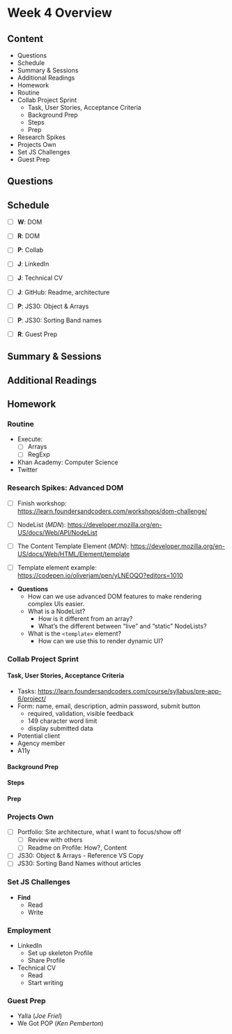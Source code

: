 # Week 4 Overview

## Content

- Questions
- Schedule
- Summary & Sessions
- Additional Readings
- Homework
- Routine
- Collab Project Sprint
  - Task, User Stories, Acceptance Criteria
  - Background Prep
  - Steps
  - Prep
- Research Spikes
- Projects Own
- Set JS Challenges
- Guest Prep

## Questions

## Schedule

- [ ] **W**: DOM

- [ ] **R**: DOM

- [ ] **P**: Collab

- [ ] **J**: LinkedIn
- [ ] **J**: Technical CV
- [ ] **J**: GitHub: Readme, architecture

- [ ] **P**: JS30: Object & Arrays
- [ ] **P**: JS30: Sorting Band names
- [ ] **R**: Guest Prep

## Summary & Sessions

## Additional Readings

## Homework

### Routine

- Execute:
  - [ ] Arrays
  - [ ] RegExp
- Khan Academy: Computer Science
- Twitter

### Research Spikes: Advanced DOM

- [ ] Finish workshop: <https://learn.foundersandcoders.com/workshops/dom-challenge/>

- [ ] NodeList (_MDN_): <https://developer.mozilla.org/en-US/docs/Web/API/NodeList>
- [ ] The Content Template Element (_MDN_): <https://developer.mozilla.org/en-US/docs/Web/HTML/Element/template>
- [ ] Template element example: <https://codepen.io/oliverjam/pen/yLNEOQO?editors=1010>

- **Questions**
  - How can we use advanced DOM features to make rendering complex UIs easier.
  - What is a NodeList?
    - How is it different from an array?
    - What’s the different between “live” and “static” NodeLists?
  - What is the `<template>` element?
    - How can we use this to render dynamic UI?

### Collab Project Sprint

#### Task, User Stories, Acceptance Criteria

- Tasks: <https://learn.foundersandcoders.com/course/syllabus/pre-app-6/project/>
- Form: name, email, description, admin password, submit button
  - required, validation, visible feedback
  - 149 character word limit
  - display submitted data
- Potential client
- Agency member
- A11y

#### Background Prep

#### Steps

#### Prep

### Projects Own

- [ ] Portfolio: Site architecture, what I want to focus/show off
  - [ ] Review with others
  - [ ] Readme on Profile: How?, Content
- [ ] JS30: Object & Arrays - Reference VS Copy
- [ ] JS30: Sorting Band Names without articles

### Set JS Challenges

- **Find**
  - Read
  - Write

### Employment

- LinkedIn
  - Set up skeleton Profile
  - Share Profile
- Technical CV
  - Read
  - Start writing

### Guest Prep

- Yalla (_Joe Friel_)
- We Got POP (_Ken Pemberton_)
